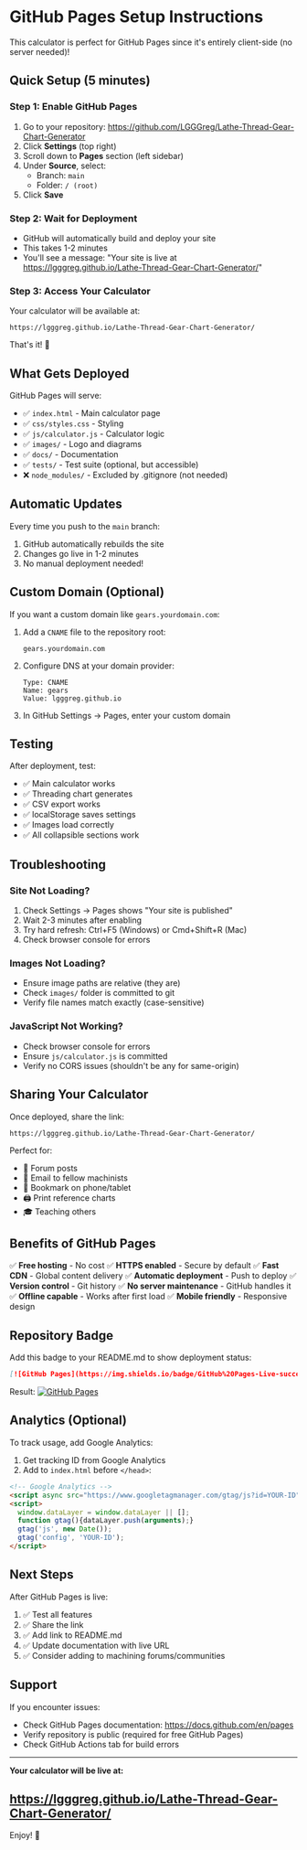 # GitHub Pages Setup Instructions

This calculator is perfect for GitHub Pages since it's entirely client-side (no server needed)!

## Quick Setup (5 minutes)

### Step 1: Enable GitHub Pages

1. Go to your repository: https://github.com/LGGGreg/Lathe-Thread-Gear-Chart-Generator
2. Click **Settings** (top right)
3. Scroll down to **Pages** section (left sidebar)
4. Under **Source**, select:
   - Branch: `main`
   - Folder: `/ (root)`
5. Click **Save**

### Step 2: Wait for Deployment

- GitHub will automatically build and deploy your site
- This takes 1-2 minutes
- You'll see a message: "Your site is live at https://lgggreg.github.io/Lathe-Thread-Gear-Chart-Generator/"

### Step 3: Access Your Calculator

Your calculator will be available at:
```
https://lgggreg.github.io/Lathe-Thread-Gear-Chart-Generator/
```

That's it! 🎉

## What Gets Deployed

GitHub Pages will serve:
- ✅ `index.html` - Main calculator page
- ✅ `css/styles.css` - Styling
- ✅ `js/calculator.js` - Calculator logic
- ✅ `images/` - Logo and diagrams
- ✅ `docs/` - Documentation
- ✅ `tests/` - Test suite (optional, but accessible)
- ❌ `node_modules/` - Excluded by .gitignore (not needed)

## Automatic Updates

Every time you push to the `main` branch:
1. GitHub automatically rebuilds the site
2. Changes go live in 1-2 minutes
3. No manual deployment needed!

## Custom Domain (Optional)

If you want a custom domain like `gears.yourdomain.com`:

1. Add a `CNAME` file to the repository root:
   ```
   gears.yourdomain.com
   ```

2. Configure DNS at your domain provider:
   ```
   Type: CNAME
   Name: gears
   Value: lgggreg.github.io
   ```

3. In GitHub Settings → Pages, enter your custom domain

## Testing

After deployment, test:
- ✅ Main calculator works
- ✅ Threading chart generates
- ✅ CSV export works
- ✅ localStorage saves settings
- ✅ Images load correctly
- ✅ All collapsible sections work

## Troubleshooting

### Site Not Loading?

1. Check Settings → Pages shows "Your site is published"
2. Wait 2-3 minutes after enabling
3. Try hard refresh: Ctrl+F5 (Windows) or Cmd+Shift+R (Mac)
4. Check browser console for errors

### Images Not Loading?

- Ensure image paths are relative (they are)
- Check `images/` folder is committed to git
- Verify file names match exactly (case-sensitive)

### JavaScript Not Working?

- Check browser console for errors
- Ensure `js/calculator.js` is committed
- Verify no CORS issues (shouldn't be any for same-origin)

## Sharing Your Calculator

Once deployed, share the link:
```
https://lgggreg.github.io/Lathe-Thread-Gear-Chart-Generator/
```

Perfect for:
- 🔗 Forum posts
- 📧 Email to fellow machinists
- 📱 Bookmark on phone/tablet
- 🖨️ Print reference charts
- 🎓 Teaching others

## Benefits of GitHub Pages

✅ **Free hosting** - No cost
✅ **HTTPS enabled** - Secure by default
✅ **Fast CDN** - Global content delivery
✅ **Automatic deployment** - Push to deploy
✅ **Version control** - Git history
✅ **No server maintenance** - GitHub handles it
✅ **Offline capable** - Works after first load
✅ **Mobile friendly** - Responsive design

## Repository Badge

Add this badge to your README.md to show deployment status:

```markdown
[![GitHub Pages](https://img.shields.io/badge/GitHub%20Pages-Live-success)](https://lgggreg.github.io/Lathe-Thread-Gear-Chart-Generator/)
```

Result: [![GitHub Pages](https://img.shields.io/badge/GitHub%20Pages-Live-success)](https://lgggreg.github.io/Lathe-Thread-Gear-Chart-Generator/)

## Analytics (Optional)

To track usage, add Google Analytics:

1. Get tracking ID from Google Analytics
2. Add to `index.html` before `</head>`:

```html
<!-- Google Analytics -->
<script async src="https://www.googletagmanager.com/gtag/js?id=YOUR-ID"></script>
<script>
  window.dataLayer = window.dataLayer || [];
  function gtag(){dataLayer.push(arguments);}
  gtag('js', new Date());
  gtag('config', 'YOUR-ID');
</script>
```

## Next Steps

After GitHub Pages is live:

1. ✅ Test all features
2. ✅ Share the link
3. ✅ Add link to README.md
4. ✅ Update documentation with live URL
5. ✅ Consider adding to machining forums/communities

## Support

If you encounter issues:
- Check GitHub Pages documentation: https://docs.github.com/en/pages
- Verify repository is public (required for free GitHub Pages)
- Check GitHub Actions tab for build errors

---

**Your calculator will be live at:**
## https://lgggreg.github.io/Lathe-Thread-Gear-Chart-Generator/

Enjoy! 🎉

